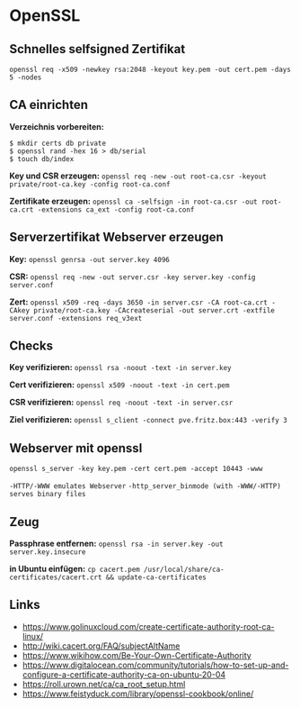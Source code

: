 # OpenSSL

## Schnelles selfsigned Zertifikat

`openssl req -x509 -newkey rsa:2048 -keyout key.pem -out cert.pem -days 5 -nodes`

## CA einrichten

**Verzeichnis vorbereiten:**

    $ mkdir certs db private
    $ openssl rand -hex 16 > db/serial
    $ touch db/index

**Key und CSR erzeugen:** 
`openssl req -new -out root-ca.csr -keyout private/root-ca.key -config root-ca.conf`

**Zertifikate erzeugen:**
`openssl ca -selfsign -in root-ca.csr -out root-ca.crt -extensions ca_ext -config root-ca.conf`

## Serverzertifikat Webserver erzeugen

**Key:**
`openssl genrsa -out server.key 4096`

**CSR:**
`openssl req -new -out server.csr -key server.key -config server.conf`

**Zert:**
`openssl x509 -req -days 3650 -in server.csr -CA root-ca.crt -CAkey private/root-ca.key -CAcreateserial -out server.crt -extfile server.conf -extensions req_v3ext`

## Checks

**Key verifizieren:**
`openssl rsa -noout -text -in server.key`

**Cert verifizieren:**
`openssl x509 -noout -text -in cert.pem`

**CSR verifizieren:**
`openssl req -noout -text -in server.csr`

**Ziel verifizieren:**
`openssl s_client -connect pve.fritz.box:443 -verify 3`

## Webserver mit openssl

`openssl s_server -key key.pem -cert cert.pem -accept 10443 -www`

`-HTTP/-WWW emulates Webserver`
`-http_server_binmode (with -WWW/-HTTP) serves binary files`

## Zeug

**Passphrase entfernen:**
`openssl rsa -in server.key -out server.key.insecure`

**in Ubuntu einfügen:**
`cp cacert.pem /usr/local/share/ca-certificates/cacert.crt && update-ca-certificates`

## Links

- https://www.golinuxcloud.com/create-certificate-authority-root-ca-linux/
- http://wiki.cacert.org/FAQ/subjectAltName
- https://www.wikihow.com/Be-Your-Own-Certificate-Authority
- https://www.digitalocean.com/community/tutorials/how-to-set-up-and-configure-a-certificate-authority-ca-on-ubuntu-20-04
- https://roll.urown.net/ca/ca_root_setup.html
- https://www.feistyduck.com/library/openssl-cookbook/online/
